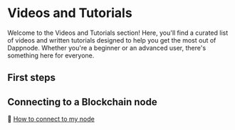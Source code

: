 # Videos and Tutorials

Welcome to the Videos and Tutorials section! Here, you'll find a curated list of videos and written tutorials designed to help you get the most out of Dappnode. Whether you're a beginner or an advanced user, there's something here for everyone.

## First steps

## Connecting to a Blockchain node

🔗 [How to connect to my node](/user/videos-and-tutorials/connect-node)
